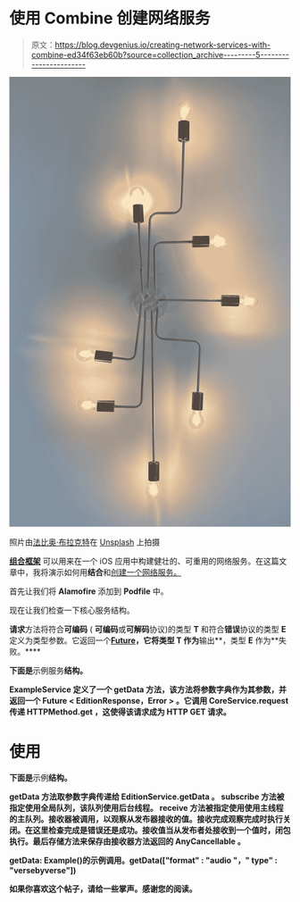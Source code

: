 # 使用 Combine 创建网络服务

> 原文：<https://blog.devgenius.io/creating-network-services-with-combine-ed34f63eb60b?source=collection_archive---------5----------------------->

![](img/4fe167b6fd860ccdb4cb97961342802c.png)

照片由[法比奥·布拉克特](https://unsplash.com/@bracht?utm_source=medium&utm_medium=referral)在 [Unsplash](https://unsplash.com?utm_source=medium&utm_medium=referral) 上拍摄

[**组合框架**](https://developer.apple.com/documentation/combine) 可以用来在一个 iOS 应用中构建健壮的、可重用的网络服务。在这篇文章中，我将演示如何用**结合**和[创建一个网络服务。](https://github.com/Alamofire/Alamofire)

首先让我们将 **Alamofire** 添加到 **Podfile** 中。

现在让我们检查一下核心服务结构。

**请求**方法将符合**可编码** ( **可编码**或**可解码**协议)的类型 **T** 和符合**错误**协议的类型 **E** 定义为类型参数。它返回一个[**Future**](https://developer.apple.com/documentation/combine/future)**，它将类型 **T** 作为**输出**，类型 **E** 作为**失败。****

**下面是**示例服务**结构。**

****ExampleService** 定义了一个 **getData** 方法，该方法将**参数**字典作为其参数，并返回一个 **Future < EditionResponse，Error >** 。它调用 **CoreService.request** 传递 **HTTPMethod.get** ，这使得该请求成为 **HTTP GET** 请求。**

# **使用**

**下面是**示例**结构。**

****getData** 方法取参数字典传递给 **EditionService.getData** 。 **subscribe** 方法被指定使用全局队列，该队列使用后台线程。 **receive** 方法被指定使用使用主线程的主队列。**接收器**被调用，以观察从**发布器**接收的值。**接收完成**观察完成时执行关闭。在这里检查完成是错误还是成功。**接收值**当从**发布者**处接收到一个值时，闭包执行。最后**存储**方法来保存由**接收器**方法返回的 **AnyCancellable** 。**

****getData: Example()的示例调用。getData(["format" : "audio "，" type" : "versebyverse"])****

**如果你喜欢这个帖子，请给一些掌声。感谢您的阅读。**
